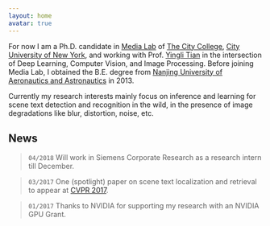 ```yaml
---
layout: home
avatar: true
---
```


For now I am a Ph.D. candidate in [Media Lab](http://media-lab.ccny.cuny.edu) of [The City College](http://www.ccny.cuny.edu), [City University of New York](http://cuny.edu), and working with Prof. [Yingli Tian](https://scholar.google.com/citations?user=aAWeB4wAAAAJ&hl=en&oi=ao) in the intersection of Deep Learning, Computer Vision, and Image Processing. Before joining Media Lab, I obtained the B.E. degree from [Nanjing University of Aeronautics and Astronautics](http://iao.nuaa.edu.cn/) in 2013.

Currently my research interests mainly focus on inference and learning for scene text detection and recognition in the wild, in the presence of image degradations like blur, distortion, noise, etc.

## News
> `04/2018` Will work in Siemens Corporate Research as a research intern till December.

> `03/2017` One (spotlight) paper on scene text localization and retrieval to appear at [CVPR 2017](http://cvpr2017.thecvf.com).

> `01/2017` Thanks to NVIDIA for supporting my research with an NVIDIA GPU Grant.

